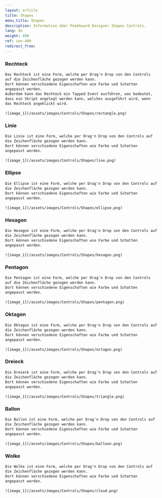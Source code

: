 ```yaml
---
layout: article
title: Shapes
menu_title: Shapes
description: Information über Peakboard Designer Shapes Controls.
lang: de
weight: 400
ref: con-400
redirect_from:
---
```


### Rechteck
	Das Rechteck ist eine Form, welche per Drag'n Drop von den Controls auf die Zeichenfläche gezogen werden kann. 
	Dort können verschiedene Eigenschaften wie Farbe und Schatten angepasst werden. 
	Außerdem kann das Rechteck ein Tapped Event ausführen, was bedeutet, dass ein Skript angelegt werden kann, welches ausgeführt wird, wenn das Rechteck angeklickt wird.
	
	![image_1](/assets/images/Controls/Shapes/rectangle.png)
	
### Linie
	Die Linie ist eine Form, welche per Drag'n Drop von den Controls auf die Zeichenfläche gezogen werden kann. 
	Dort können verschiedene Eigenschaften wie Farbe und Schatten angepasst werden.
	
	![image_1](/assets/images/Controls/Shapes/line.png)
	
### Ellipse
	Die Ellipse ist eine Form, welche per Drag'n Drop von den Controls auf die Zeichenfläche gezogen werden kann. 
	Dort können verschiedene Eigenschaften wie Farbe und Schatten angepasst werden.
	
	![image_1](/assets/images/Controls/Shapes/ellipse.png)
	
### Hexagon
	Die Hexagon ist eine Form, welche per Drag'n Drop von den Controls auf die Zeichenfläche gezogen werden kann. 
	Dort können verschiedene Eigenschaften wie Farbe und Schatten angepasst werden.
	
	![image_1](/assets/images/Controls/Shapes/hexagon.png)
	
### Pentagon
	Die Pentagon ist eine Form, welche per Drag'n Drop von den Controls auf die Zeichenfläche gezogen werden kann. 
	Dort können verschiedene Eigenschaften wie Farbe und Schatten angepasst werden.
	
	![image_1](/assets/images/Controls/Shapes/pentagon.png)
	
### Oktagon
	Die Oktagon ist eine Form, welche per Drag'n Drop von den Controls auf die Zeichenfläche gezogen werden kann. 
	Dort können verschiedene Eigenschaften wie Farbe und Schatten angepasst werden.
	
	![image_1](/assets/images/Controls/Shapes/octagon.png)
	
### Dreieck
	Die Dreieck ist eine Form, welche per Drag'n Drop von den Controls auf die Zeichenfläche gezogen werden kann. 
	Dort können verschiedene Eigenschaften wie Farbe und Schatten angepasst werden.
	
	![image_1](/assets/images/Controls/Shapes/triangle.png)
	
### Ballon
	Die Ballon ist eine Form, welche per Drag'n Drop von den Controls auf die Zeichenfläche gezogen werden kann. 
	Dort können verschiedene Eigenschaften wie Farbe und Schatten angepasst werden.
	
	![image_1](/assets/images/Controls/Shapes/balloon.png)
	
### Wolke
	Die Wolke ist eine Form, welche per Drag'n Drop von den Controls auf die Zeichenfläche gezogen werden kann. 
	Dort können verschiedene Eigenschaften wie Farbe und Schatten angepasst werden.
	
	![image_1](/assets/images/Controls/Shapes/cloud.png)
